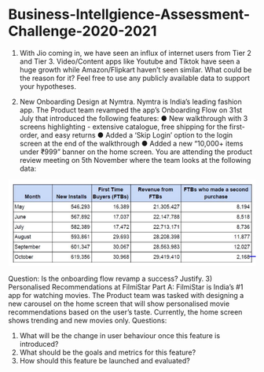 # Business-Intellgience-Assessment-Challenge-2020-2021

1) With Jio coming in, we have seen an influx of internet users from Tier 2 and Tier 3. Video/Content apps like Youtube and Tiktok have seen a huge growth while Amazon/Flipkart haven’t seen similar. What could be the reason for it? Feel free to use any publicly available data to support your hypotheses.

2) New Onboarding Design at Nymtra. Nymtra is India’s leading fashion app. The Product team revamped the app’s Onboarding Flow on 31st July that introduced the following features:
    ● New walkthrough with 3 screens highlighting - extensive catalogue, free shipping for the first-order, and easy returns
    ● Added a ‘Skip Login’ option to the login screen at the end of the walkthrough
    ● Added a new “10,000+ items under ₹999” banner on the home screen.
You are attending the product review meeting on 5th November where the team looks at the following data:

![Data](https://github.com/aasthavyas/Business-Intellgience-Assessment-Challenge-2020-2021/blob/master/Data.png "Optional title")

Question: Is the onboarding flow revamp a success? Justify.
3) Personalised Recommendations at FilmiStar
Part A:
FilmiStar is India’s #1 app for watching movies. The Product team was tasked with designing a new carousel on the home screen that will show personalised movie recommendations based on the user’s taste. Currently, the home screen shows trending and new movies only.
Questions:
1) What will be the change in user behaviour once this feature is introduced?
2) What should be the goals and metrics for this feature?
3) How should this feature be launched and evaluated?
